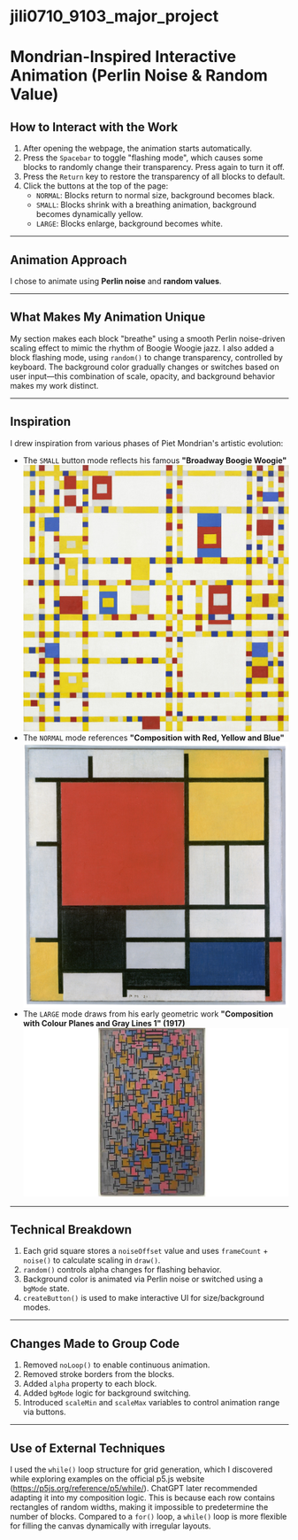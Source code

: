 # jili0710_9103_major_project
# Mondrian-Inspired Interactive Animation (Perlin Noise & Random Value)
## How to Interact with the Work

1. After opening the webpage, the animation starts automatically.
2. Press the `Spacebar` to toggle "flashing mode", which causes some blocks to randomly change their transparency. Press again to turn it off.
3. Press the `Return` key to restore the transparency of all blocks to default.
4. Click the buttons at the top of the page:
   - `NORMAL`: Blocks return to normal size, background becomes black.
   - `SMALL`: Blocks shrink with a breathing animation, background becomes dynamically yellow.
   - `LARGE`: Blocks enlarge, background becomes white.

---

## Animation Approach

I chose to animate using **Perlin noise** and **random values**.

---

## What Makes My Animation Unique

My section makes each block "breathe" using a smooth Perlin noise-driven scaling effect to mimic the rhythm of Boogie Woogie jazz. I also added a block flashing mode, using `random()` to change transparency, controlled by keyboard. The background color gradually changes or switches based on user input—this combination of scale, opacity, and background behavior makes my work distinct.

---

## Inspiration

I drew inspiration from various phases of Piet Mondrian's artistic evolution:
- The `SMALL` button mode reflects his famous **"Broadway Boogie Woogie"**
![](assets/broadway_boogie_woogie.jpeg)
- The `NORMAL` mode references **"Composition with Red, Yellow and Blue"**
![](assets/red_yellow_blue.jpg)
- The `LARGE` mode draws from his early geometric work **"Composition with Colour Planes and Gray Lines 1" (1917)**
![](assets/composition_gray_lines.jpg)

---

## Technical Breakdown

1. Each grid square stores a `noiseOffset` value and uses `frameCount` + `noise()` to calculate scaling in `draw()`.
2. `random()` controls alpha changes for flashing behavior.
3. Background color is animated via Perlin noise or switched using a `bgMode` state.
4. `createButton()` is used to make interactive UI for size/background modes.

---

## Changes Made to Group Code

1. Removed `noLoop()` to enable continuous animation.
2. Removed stroke borders from the blocks.
3. Added `alpha` property to each block.
4. Added `bgMode` logic for background switching.
5. Introduced `scaleMin` and `scaleMax` variables to control animation range via buttons.

---

## Use of External Techniques

I used the `while()` loop structure for grid generation, which I discovered while exploring examples on the official p5.js website (https://p5js.org/reference/p5/while/). ChatGPT later recommended adapting it into my composition logic. This is because each row contains rectangles of random widths, making it impossible to predetermine the number of blocks. Compared to a `for()` loop, a `while()` loop is more flexible for filling the canvas dynamically with irregular layouts.

